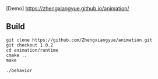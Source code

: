 [Demo] https://zhengxiangyue.github.io/animation/

## Build
```shell
git clone https://github.com/Zhengxiangyue/animation.git
git checkout 1.0.2
cd animation/runtime
cmake ..
make
```
```shell
./behavior
```
